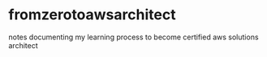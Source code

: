 # fromzerotoawsarchitect
notes documenting my learning process to become certified aws solutions architect
